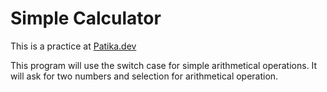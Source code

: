 # Simple Calculator

This is a practice at [Patika.dev](https://app.patika.dev/moduller/java101/pratik-hesap-mak-1)

This program will use the switch case for simple arithmetical operations. It will ask for two numbers and selection
for arithmetical operation.